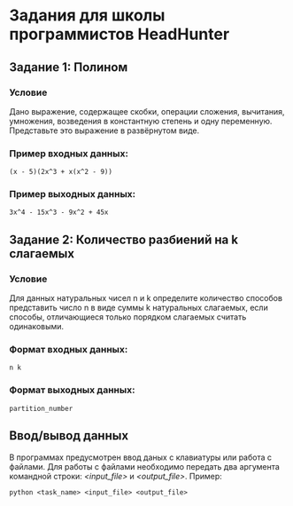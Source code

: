 # Задания для школы программистов HeadHunter

## Задание 1: Полином

### Условие
Дано выражение, содержащее скобки, операции сложения, вычитания, умножения, возведения в константную степень и одну переменную. Представьте это выражение в развёрнутом виде.

### Пример входных данных:

    (x - 5)(2x^3 + x(x^2 - 9))

### Пример выходных данных:

    3x^4 - 15x^3 - 9x^2 + 45x

## Задание 2: Количество разбиений на k слагаемых

### Условие
Для данных натуральных чисел n и k определите количество способов представить число n в виде суммы k натуральных слагаемых, если способы, отличающиеся только порядком слагаемых считать одинаковыми.

### Формат входных данных:

    n k

### Формат выходных данных:

    partition_number

## Ввод/вывод данных
В программах предусмотрен ввод даных с клавиатуры или работа с файлами. Для работы с файлами необходимо передать два аргумента командной строки: *<input_file>* и *<output_file>*. Пример:

    python <task_name> <input_file> <output_file>
